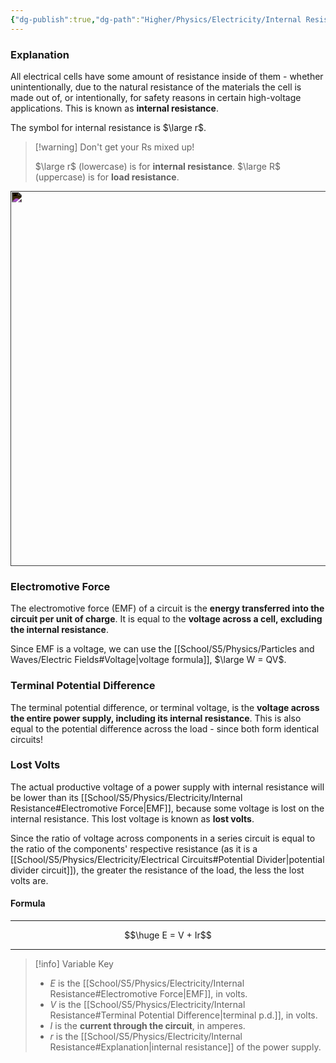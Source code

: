 ```yaml
---
{"dg-publish":true,"dg-path":"Higher/Physics/Electricity/Internal Resistance.md","dg-permalink":"physics/internal-resistance","permalink":"/physics/internal-resistance/","created":"","updated":""}
---
```



### Explanation
All electrical cells have some amount of resistance inside of them - whether unintentionally, due to the natural resistance of the materials the cell is made out of, or intentionally, for safety reasons in certain high-voltage applications. This is known as **internal resistance**.

The symbol for internal resistance is $\large r$.

> [!warning] Don't get your Rs mixed up!
> 
> $\large r$ (lowercase) is for **internal resistance**.
> $\large R$ (uppercase) is for **load resistance**.

<img src="https://cdn.savemyexams.co.uk/cdn-cgi/image/w=1920,f=auto/uploads/2020/09/10.1.1.5-Internal-resistance-circuit.png" style="filter: invert(1)" width="600">

### Electromotive Force
The electromotive force (EMF) of a circuit is the **energy transferred into the circuit per unit of charge**. It is equal to the **voltage across a cell, excluding the internal resistance**.

Since EMF is a voltage, we can use the [[School/S5/Physics/Particles and Waves/Electric Fields#Voltage\|voltage formula]], $\large W = QV$.

### Terminal Potential Difference
The terminal potential difference, or terminal voltage, is the **voltage across the entire power supply, including its internal resistance**. This is also equal to the potential difference across the load - since both form identical circuits!

### Lost Volts
The actual productive voltage of a power supply with internal resistance will be lower than its [[School/S5/Physics/Electricity/Internal Resistance#Electromotive Force\|EMF]], because some voltage is lost on the internal resistance. This lost voltage is known as **lost volts**.

Since the ratio of voltage across components in a series circuit is equal to the ratio of the components' respective resistance (as it is a [[School/S5/Physics/Electricity/Electrical Circuits#Potential Divider\|potential divider circuit]]), the greater the resistance of the load, the less the lost volts are.

#### Formula

---

$$\huge E = V + Ir$$

---

> [!info] Variable Key
> 
> - $E$ is the [[School/S5/Physics/Electricity/Internal Resistance#Electromotive Force\|EMF]], in volts.
> - $V$ is the [[School/S5/Physics/Electricity/Internal Resistance#Terminal Potential Difference\|terminal p.d.]], in volts.
> - $I$ is the **current through the circuit**, in amperes.
> - $r$ is the [[School/S5/Physics/Electricity/Internal Resistance#Explanation\|internal resistance]] of the power supply.
